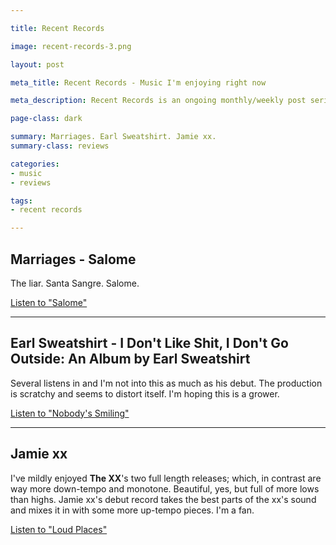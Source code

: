 ```yaml
---

title: Recent Records

image: recent-records-3.png

layout: post

meta_title: Recent Records - Music I'm enjoying right now

meta_description: Recent Records is an ongoing monthly/weekly post series about albums I'm digging.

page-class: dark

summary: Marriages. Earl Sweatshirt. Jamie xx.
summary-class: reviews

categories:
- music
- reviews

tags:
- recent records

---
```

## Marriages - Salome

The liar. Santa Sangre. Salome.

[Listen to "Salome"](https://marriagesmusic.bandcamp.com/album/salome)


* * *

## Earl Sweatshirt - I Don't Like Shit, I Don't Go Outside: An Album by Earl Sweatshirt

Several listens in and I'm not into this as much as his debut. The production is scratchy and seems to distort itself. I'm hoping this is a grower.

[Listen to "Nobody's Smiling"](https://soundcloud.com/commonns)


* * *

## Jamie xx

I've mildly enjoyed **The XX**'s two full length releases; which, in contrast are way more down-tempo and monotone. Beautiful, yes, but full of more lows than highs. Jamie xx's debut record takes the best parts of the xx's sound and mixes it in with some more up-tempo pieces. I'm a fan.

[Listen to "Loud Places"](https://soundcloud.com/0pepper/loud-places-ft-romy)
